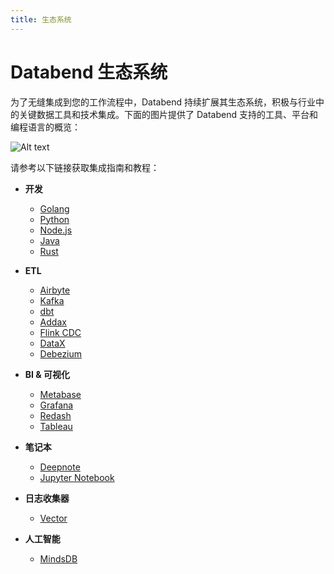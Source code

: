 ```yaml
---
title: 生态系统
---
```


# Databend 生态系统

为了无缝集成到您的工作流程中，Databend 持续扩展其生态系统，积极与行业中的关键数据工具和技术集成。下面的图片提供了 Databend 支持的工具、平台和编程语言的概览：

![Alt text](@site/static/img/documents/overview/ecosystem.png)

请参考以下链接获取集成指南和教程：

- **开发**
    - [Golang](/developer/drivers/golang)
    - [Python](/developer/drivers/python)
    - [Node.js](/developer/drivers/nodejs)
    - [Java](/developer/drivers/jdbc)
    - [Rust](/developer/drivers/rust)

- **ETL**
    - [Airbyte](../40-load-data/02-load-db/airbyte.md)
    - [Kafka](../40-load-data/02-load-db/kafka.md)
    - [dbt](../40-load-data/02-load-db/dbt.md)
    - [Addax](../40-load-data/02-load-db/addax.md)
    - [Flink CDC](../40-load-data/02-load-db/flink-cdc.md)
    - [DataX](../40-load-data/02-load-db/datax.md)
    - [Debezium](../40-load-data/02-load-db/debezium.md)

- **BI & 可视化**
    - [Metabase](../60-visualize/metabase.md)
    - [Grafana](../60-visualize/grafana.md)
    - [Redash](../60-visualize/redash.md)
    - [Tableau](../60-visualize/tableau.md)

- **笔记本**
    - [Deepnote](../60-visualize/deepnote.md)
    - [Jupyter Notebook](../60-visualize/jupyter.md)

- **日志收集器**
    - [Vector](../40-load-data/02-load-db/vector.md)

- **人工智能**
    - [MindsDB](../60-visualize/mindsdb.md)